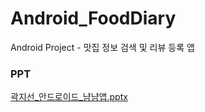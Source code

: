 # Android_FoodDiary
Android Project - 맛집 정보 검색 및 리뷰 등록 앱

### PPT
[곽지선_안드로이드_냠냠앱.pptx](https://github.com/kwaktori/Android_FoodDiary/files/10089464/_._.pptx)
